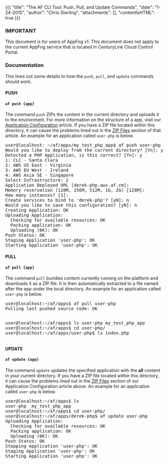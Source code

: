 {{{
  "title": "The AF CLI Tool: Push, Pull, and Update Commands",
  "date": "1-24-2015",
  "author": "Chris Sterling",
  "attachments": [],
  "contentIsHTML": true
}}}

### IMPORTANT

This document is for users of AppFog v1. This document does not apply to the current AppFog service that is located in CenturyLink Cloud Control Portal.

### Documentation

<p>This lines out some details to how the <code>push</code>, <code>pull</code>, and <code>update</code> commands should work.</p>
<h4>PUSH</h4>
<h4><code>af push {app}</code></h4>
<p>The command <code>push</code> ZIPs the content in the current directory and uploads it to the environment. For more information on the structure of a app, visit our <a href="/appfog/legacy-version-1/application-configuration-using-manifest-files-and-afignore.md">Application Configuration</a> article. If you have a ZIP file located within this directory, it can cause the problems lined out in the <a href="application-configuration-using-manifest-files-and-afignore.md">ZIP Files</a> section of that article. An example for an application called <code>user-php</code> is below.</p>
<pre>user@localhost: ~/af/apps/my_test_php_app$ af push user-php
Would you like to deploy from the current directory? [Yn]: y
Detected a PHP Application, is this correct? [Yn]: y
1: CLC - Santa Clara
2: AWS US East - Virginia
3: AWS EU West - Ireland
4: AWS Asia SE - Singapore
Select Infrastructure: 2
Application Deployed URL [derek-php.aws.af.cm]:
Memory reservation (128M, 256M, 512M, 1G, 2G) [128M]:
How many instances? [1]:
Create services to bind to 'derek-php'? [yN]: n
Would you like to save this configuration? [yN]: n
Creating Application: OK
Uploading Application:
  Checking for available resources: OK
  Packing application: OK
  Uploading (0K): OK
Push Status: OK
Staging Application 'user-php': OK
Starting Application 'user-php': OK</pre>
<h4>PULL</h4>
<h4><code>af pull {app}</code></h4>
<p>The command <code>pull</code> bundles content currently running on the platform and downloads it as a ZIP file. It is then automatically extracted to a file named after the app under the local directory. An example for an application called <code>user-php</code> is below.</p>
<pre>user@localhost:~/af/apps$ af pull user-php
Pulling last pushed source code: OK

user@localhost:~/af/apps$ ls
user-php  my_test_php_app
user@localhost:~/af/apps$ cd user-php/
user@localhost:~/af/apps/user-php$ ls
index.php</pre>
<h4>UPDATE</h4>
<h4><code>af update {app}</code></h4>
<p>The command <code>update</code> updates the specified application with the <strong>all</strong> content in your current directory. If you have a ZIP file located within this directory, it can cause the problems lined out in the <a href="application-configuration-using-manifest-files-and-afignore.md">ZIP Files</a> section of our Application Configuration article above. An example for an application called <code>user-php</code> is below.</p>
<pre>user@localhost:~/af/apps$ ls
user-php  my_test_php_app
user@localhost:~/af/apps$ cd user-php/
user@localhost:~/af/apps/derek-php$ af update user-php
Uploading Application:
  Checking for available resources: OK
  Packing application: OK
  Uploading (0K): OK
Push Status: OK
Stopping Application 'user-php': OK
Staging Application 'user-php': OK
Starting Application 'user-php': OK</pre>
